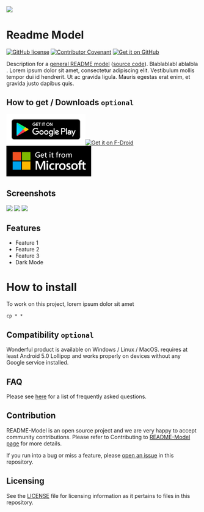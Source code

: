 <img src="https://picsum.photos/1000/320" />

# Readme Model

[![GitHub license](https://img.shields.io/github/license/Mikaleb/README-Model)](https://github.com/Mikaleb/README-Model/blob/main/LICENSE.md) [![Contributor Covenant](https://img.shields.io/badge/Contributor%20Covenant-2.1-4baaaa.svg)](code_of_conduct.md)
<a href='https://github.com/'><img alt='Get it on GitHub' src='https://img.shields.io/badge/Github-Source-333?logo=github'/></a>

Description for a [general README model](https://github.com/Mikaleb/README-Model) ([source code](https://github.com/Mikaleb/README-Model)). Blablablabl ablalbla .
Lorem ipsum dolor sit amet, consectetur adipiscing elit. Vestibulum mollis tempor dui id hendrerit. Ut ac gravida ligula. Mauris egestas erat enim, et gravida justo dapibus quis. 

## How to get / Downloads `optional`

<a href='https://play.google.com/store/apps/details'><img alt='Get it on Google Play' height="80" src='assets/google-play-badge.png'/></a><a href='https://f-droid.org/fr/packages/'><img alt='Get it on F-Droid' height="80" src='https://fdroid.gitlab.io/artwork/badge/get-it-on.png'/></a>
<a href="https://apps.microsoft.com/store/app-badge"><img height="80" src="assets/ms-badge.png" /></a>

## Screenshots

<a href="https://picsum.photos/450/800?random=1"><img src="https://picsum.photos/450/800?random=1" width="200px"/></a>   <a href="https://picsum.photos/450/800?random=2"><img src="https://picsum.photos/450/800?random=2" width="200px"/></a>    <a href="https://picsum.photos/450/800?random=3"><img src="https://picsum.photos/450/800?random=3" width="200px"/></a>

## Features

* Feature 1
* Feature 2
* Feature 3
* Dark Mode

# How to install

To work on this project, lorem ipsum dolor sit amet

```shell
cp * *
```

## Compatibility `optional`

Wonderful product is available on Windows / Linux / MacOS. requires at least Android 5.0 Lollipop and works properly on devices without any Google service installed.

## FAQ

Please see [here](https://github.com/Mikaleb/README-Model/wiki/FAQ) for a list of frequently asked questions.

## Contribution

README-Model is an open source project and we are very happy to accept community contributions. Please refer to Contributing to [README-Model page](https://github.com/Mikaleb/README-Model/blob/main/CONTRIBUTING.md) for more details.

If you run into a bug or miss a feature, please [open an issue](https://github.com/Mikaleb/README-Model/issues) in this repository.

##  Licensing

See the [LICENSE](https://github.com/Mikaleb/README-Model/blob/main/LICENSE.md) file for licensing information as it pertains to
files in this repository.
